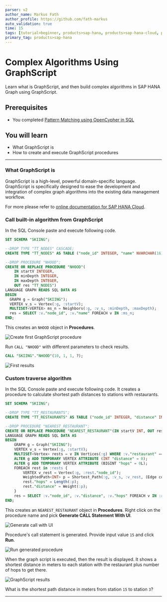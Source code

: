 ```yaml
---
parser: v2
author_name: Markus Fath
author_profile: https://github.com/fath-markus
auto_validation: true
time: 15
tags: [tutorial>beginner, products>sap-hana, products>sap-hana-cloud, products>sap-hana\,-express-edition, programming-tool>sql]
primary_tag: products>sap-hana
---
```


# Complex Algorithms Using GraphScript
<!-- description --> Learn what is GraphScript, and then build complex algorithms in SAP HANA Graph using GraphScript.

## Prerequisites
 - You completed [Pattern Matching using OpenCypher in SQL](hana-graph-overview-pattern-matching-sql)

## You will learn
  - What GraphScript is
  - How to create and execute GraphScript procedures

---

### What GraphScript is


GraphScript is a high-level, powerful domain-specific language. GraphScript is specifically designed to ease the development and integration of complex graph algorithms into the existing data management workflow.

 For more please refer to [online documentation for SAP HANA Cloud](https://help.sap.com/viewer/11afa2e60a5f4192a381df30f94863f9/2020_04_QRC/en-US/47b72452f48f4ca490fbffcb5ca31f92.html).


### Call built-in algorithm from GraphScript


In the SQL Console paste and execute following code.

```sql
SET SCHEMA "SKIING";

--DROP TYPE "TT_NODES" CASCADE;
CREATE TYPE "TT_NODES" AS TABLE ("node_id" INTEGER, "name" NVARCHAR(16));

--DROP PROCEDURE "NHOOD";
CREATE OR REPLACE PROCEDURE "NHOOD"(
	IN startV INTEGER,
	IN minDepth INTEGER,
	IN maxDepth INTEGER,
	OUT res "TT_NODES")
LANGUAGE GRAPH READS SQL DATA AS
BEGIN
  GRAPH g = Graph("SKIING");
  VERTEX v_s = Vertex(:g, :startV);
  MULTISET<VERTEX> ms_n = Neighbors(:g, :v_s, :minDepth, :maxDepth);
  res = SELECT :v."node_id", :v."name" FOREACH v IN :ms_n;
END;
```

This creates an `NHOOD` object in **Procedures**.

![Create first GraphScript procedure](010b.png)

Run `CALL "NHOOD"` with different parameters to check results.

```sql
CALL "SKIING"."NHOOD"(10, 1, 1, ?);
```

![First results](020b.png)



### Custom traverse algorithm


In the SQL Console paste and execute following code. It creates a procedure to calculate shortest path distances to stations with restaurants.

```sql
SET SCHEMA "SKIING";

--DROP TYPE "TT_RESTAURANTS";
CREATE TYPE "TT_RESTAURANTS" AS TABLE ("node_id" INTEGER, "distance" INTEGER, "hops" BIGINT);

--DROP PROCEDURE "NEAREST_RESTAURANT";
CREATE OR REPLACE PROCEDURE "NEAREST_RESTAURANT"(IN startV INT, OUT res "TT_RESTAURANTS")
LANGUAGE GRAPH READS SQL DATA AS
BEGIN
	GRAPH g = Graph("SKIING");
	VERTEX v_s = Vertex(:g, :startV);
	MULTISET<Vertex> rests = v IN Vertices(:g) WHERE :v."restaurant" == N'TRUE';
	ALTER g ADD TEMPORARY VERTEX ATTRIBUTE (INT "distance" = 0);
	ALTER g ADD TEMPORARY VERTEX ATTRIBUTE (BIGINT "hops" = 0L);
	FOREACH rest in :rests {
		VERTEX v_rest = Vertex(:g, :rest."node_id");
		WeightedPath<INT> p = Shortest_Path(:g, :v_s, :v_rest, (Edge conn) => INTEGER { return :conn."length"; } );
		rest."hops" = Length(:p);
		rest."distance" = Weight(:p);
	}
	res = SELECT :v."node_id", :v."distance", :v."hops" FOREACH v IN :rests;
END;
```

This creates an `NEAREST_RESTAURANT` object in **Procedures**. Right click on the procedure name and pick **Generate CALL Statement With UI**.

![Generate call with UI](030b.png)

Procedure's call statement is generated. Provide input value `15` and click **Run**.

![Run generated procedure](040b.png)

When the graph script is executed, then the result is displayed. It shows a shortest distance in meters to each station with the restaurant plus number of hops to get there.

![GraphScript results](050b.png)

What is the shortest path distance in meters from station `15` to station `3`?



---
